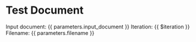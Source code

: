 # Test Document

Input document: {{ parameters.input_document }}
Iteration: {{ $iteration }}
Filename: {{ parameters.filename }}
